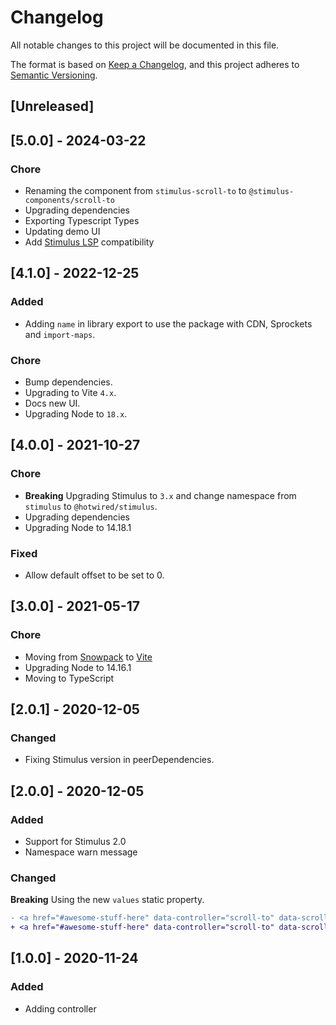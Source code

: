 # Changelog

All notable changes to this project will be documented in this file.

The format is based on [Keep a Changelog](https://keepachangelog.com/en/1.0.0/),
and this project adheres to [Semantic Versioning](https://semver.org/spec/v2.0.0.html).

## [Unreleased]

## [5.0.0] - 2024-03-22

### Chore

- Renaming the component from `stimulus-scroll-to` to `@stimulus-components/scroll-to`
- Upgrading dependencies
- Exporting Typescript Types
- Updating demo UI
- Add [Stimulus LSP](https://github.com/marcoroth/stimulus-lsp) compatibility

## [4.1.0] - 2022-12-25

### Added

- Adding `name` in library export to use the package with CDN, Sprockets and `import-maps`.

### Chore

- Bump dependencies.
- Upgrading to Vite `4.x`.
- Docs new UI.
- Upgrading Node to `18.x`.

## [4.0.0] - 2021-10-27

### Chore

- **Breaking** Upgrading Stimulus to `3.x` and change namespace from `stimulus` to `@hotwired/stimulus`.
- Upgrading dependencies
- Upgrading Node to 14.18.1

### Fixed

- Allow default offset to be set to 0.

## [3.0.0] - 2021-05-17

### Chore

- Moving from [Snowpack](https://www.snowpack.dev/) to [Vite](https://github.com/vitejs/vite)
- Upgrading Node to 14.16.1
- Moving to TypeScript

## [2.0.1] - 2020-12-05

### Changed

- Fixing Stimulus version in peerDependencies.

## [2.0.0] - 2020-12-05

### Added

- Support for Stimulus 2.0
- Namespace warn message

### Changed

**Breaking** Using the new `values` static property.

```diff
- <a href="#awesome-stuff-here" data-controller="scroll-to" data-scroll-to-offset="50">Scroll</a>
+ <a href="#awesome-stuff-here" data-controller="scroll-to" data-scroll-to-offset-value="50">Scroll</a>
```

## [1.0.0] - 2020-11-24

### Added

- Adding controller
